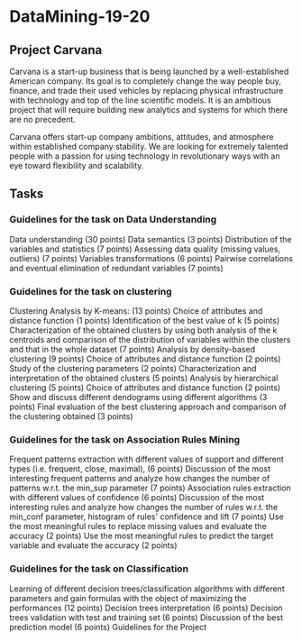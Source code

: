 # DataMining-19-20
## Project Carvana
Carvana is a start-up business that is being launched by a well-established American company. Its goal is to completely change the way people buy, finance, and trade their used vehicles by replacing physical infrastructure with technology and top of the line scientific models. It is an ambitious project that will require building new analytics and systems for which there are no precedent.

Carvana offers start-up company ambitions, attitudes, and atmosphere within established company stability. We are looking for extremely talented people with a passion for using technology in revolutionary ways with an eye toward flexibility and scalability.
## Tasks
### Guidelines for the task on Data Understanding

Data understanding (30 points)
Data semantics (3 points)
Distribution of the variables and statistics (7 points)
Assessing data quality (missing values, outliers) (7 points)
Variables transformations (6 points)
Pairwise correlations and eventual elimination of redundant variables (7 points)

### Guidelines for the task on clustering

Clustering Analysis by K-means: (13 points)
Choice of attributes and distance function (1 points)
Identification of the best value of k (5 points)
Characterization of the obtained clusters by using both analysis of the k centroids and comparison of the distribution of variables within the clusters and that in the whole dataset (7 points)
Analysis by density-based clustering (9 points)
Choice of attributes and distance function (2 points)
Study of the clustering parameters (2 points)
Characterization and interpretation of the obtained clusters (5 points)
Analysis by hierarchical clustering (5 points)
Choice of attributes and distance function (2 points)
Show and discuss different dendograms using different algorithms (3 points)
Final evaluation of the best clustering approach and comparison of the clustering obtained (3 points)

### Guidelines for the task on Association Rules Mining

Frequent patterns extraction with different values of support and different types (i.e. frequent, close, maximal), (6 points)
Discussion of the most interesting frequent patterns and analyze how changes the number of patterns w.r.t. the min_sup parameter (7 points)
Association rules extraction with different values of confidence (6 points)
Discussion of the most interesting rules and analyze how changes the number of rules w.r.t. the min_conf parameter, histogram of rules' confidence and lift (7 points)
Use the most meaningful rules to replace missing values and evaluate the accuracy (2 points)
Use the most meaningful rules to predict the target variable and evaluate the accuracy (2 points)

### Guidelines for the task on Classification

Learning of different decision trees/classification algorithms with different parameters and gain formulas with the object of maximizing the performances (12 points)
Decision trees interpretation (6 points)
Decision trees validation with test and training set (6 points)
Discussion of the best prediction model (6 points)
Guidelines for the Project
